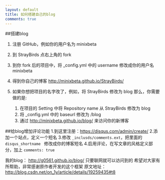```yaml
---
layout: default
title: 如何搭建自己的blog
comments: true
---
```



##搭建blog
1. 注册 GitHub，例如你的用户名为 minixbeta
2. 到 StrayBirds 点右上角的 fork
3. 到你 fork 后的项目中，将 _config.yml 中的 username 修改成你的用户名 minixbeta
4. 得到你自己的博客 http://minixbeta.github.io/StrayBirds/
5. 如果你想把项目的名字改了，例如，将 StrayBirds 修改为 blog 那么，你需要做的是:
  
   1. 在项目的 Setting 中将 Repository name 从 StrayBirds 修改为 blog
   2. 将 _config.yml 中的 baseurl 修改为 /blog
   3. 通过 http://minixbeta.github.io/blog/ 来访问你的新博客

##给blog增加评论功能 
   1.到这里注册：https://disqus.com/admin/create/ 
   2.添加一个站点，定义一个短名
   3.修改 `_inclusds/comments.ext`，把里面的 `disqus_shortname ` 修改成你的博客短名
   4.启用评论，在写文章的风格定义部分，加上 `comments: true` 

我的blog： http://g0561.github.io/blog/  只要联网就可以访问到的
希望对大家有所帮助，非常感谢原作者开发的这个框架
原文地址：http://blog.csdn.net/on_1y/article/details/19259435#t8
